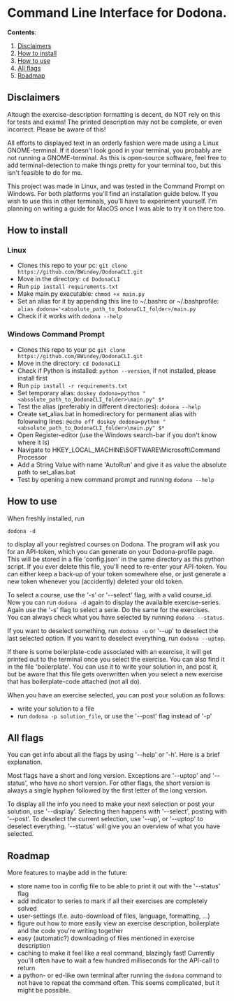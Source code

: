 # Command Line Interface for Dodona.

**Contents**:
1) [Disclaimers](#disclaimers)
2) [How to install](#how-to-install)
3) [How to use](#how-to-use)
4) [All flags](#all-flags)
5) [Roadmap](#roadmap)


## Disclaimers

Altough the exercise-description formatting is decent, do NOT rely on this for tests and exams! The printed description may not be complete, or even incorrect. Please be aware of this!

All efforts to displayed text in an orderly fashion were made using a Linux GNOME-terminal. If it doesn't look good in your terminal, you probably are not running a GNOME-terminal. As this is open-source software, feel free to add terminal-detection to make things pretty for your terminal too, but this isn't feasible to do for me. 

This project was made in Linux, and was tested in the Command Prompt on Windows. For both platforms you'll find an installation guide below. If you wish to use this in other terminals, you'll have to experiment yourself. I'm planning on writing a guide for MacOS once I was able to try it on there too.



## How to install
### Linux
- Clones this repo to your pc: `git clone https://github.com/BWindey/DodonaCLI.git`
- Move in the directory: `cd DodonaCLI`
- Run `pip install requirements.txt`
- Make main.py executable: `chmod +x main.py`
- Set an alias for it by appending this line to ~/.bashrc or ~/.bashprofile: `alias dodona='<absolute_path_to_DodonaCLI_folder>/main.py`
- Check if it works with `dodona --help`

### Windows Command Prompt
- Clones this repo to your pc `git clone https://github.com/BWindey/DodonaCLI.git`
- Move in the directory: `cd DodonaCLI`
- Check if Python is installed: `python --version`, if not installed, please install first
- Run `pip install -r requirements.txt`
- Set temporary alias: `doskey dodona=python "<absolute_path_to_DodonaCLI_folder>\main.py" $*`
- Test the alias (preferably in different directories): `dodona --help`
- Create set_alias.bat in homedirectory for permanent alias with folowwing lines:
      ```
      @echo off
      doskey dodona=python "<absolute_path_to_DodonaCLI_folder>\main.py" $*
      ```
- Open Register-editor (use the Windows search-bar if you don't know where it is)
- Navigate to HKEY_LOCAL_MACHINE\SOFTWARE\Microsoft\Command Processor
- Add a String Value with name 'AutoRun' and give it as value the absolute path to set_alias.bat
- Test by opening a new command prompt and running `dodona --help`



## How to use
When freshly installed, run 
```
dodona -d
```
to display all your registred courses on Dodona. The program will ask you for an API-token, which you can generate on your Dodona-profile page. This will be stored in a file 'config.json' in the same directory as this python script. If you ever delete this file, you'll need to re-enter your API-token. You can either keep a back-up of your token somewhere else, or just generate a new token whenever you (accidently) deleted your old token.

To select a course, use the '-s' or '--select' flag, with a valid course_id. Now you can run `dodona -d` again to display the availaible exercise-series. Again use the '-s' flag to select a serie. Do the same for the exercises.\
You can always check what you have selected by running `dodona --status`.

If you want to deselect something, run `dodona -u` or '--up' to deselect the last selected option. If you want to deselect everything, run `dodona --uptop`.

If there is some boilerplate-code associated with an exercise, it will get printed out to the terminal once you select the exercise. You can also find it in the file 'boilerplate'. You can use it to write your solution in, and post it, but be aware that this file gets overwritten when you select a new exercise that has boilerplate-code attached (not all do).

When you have an exercise selected, you can post your solution as follows:
- write your solution to a file
- run `dodona -p solution_file`, or use the '--post' flag instead of '-p'



## All flags
You can get info about all the flags by using '--help' or '-h'. Here is a brief explanation.

Most flags have a short and long version. Exceptions are '--uptop' and '--status', who have no short version. For other flags, the short version is always a single hyphen followed by the first letter of the long version.

To display all the info you need to make your next selection or post your solution, use '--display'. Selecting then happens with '--select', posting with '--post'. To deselect the current selection, use '--up', or '--uptop' to deselect everything. '--status' will give you an overview of what you have selected.



## Roadmap
More features to maybe add in the future:
- store name too in config file to be able to print it out with the '--status' flag
- add indicator to series to mark if all their exercises are completely solved
- user-settings (f.e. auto-download of files, language, formatting, ...)
- figure out how to more easily view an exercise description, boilerplate and the code you're writing together
- easy (automatic?) downloading of files mentioned in exercise description
- caching to make it feel like a real command, blazingly fast! Currently you'll often have to wait a few hundred milliseconds for the API-call to return
- a python- or ed-like own terminal after running the `dodona` command to not have to repeat the command often. This seems complicated, but it might be possible.
